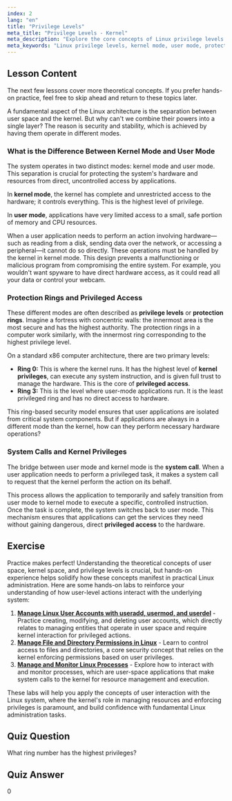 ```yaml
---
index: 2
lang: "en"
title: "Privilege Levels"
meta_title: "Privilege Levels - Kernel"
meta_description: "Explore the core concepts of Linux privilege levels. This lesson explains the difference between kernel mode and user mode, the role of protection rings, and how system calls provide privileged access to hardware. Understand how the kernel manages security and kernel privileges."
meta_keywords: "Linux privilege levels, kernel mode, user mode, protection rings, system calls, privileged access, kernel privileges, what is the difference between kernel mode and user mode, Linux security"
---
```


## Lesson Content

The next few lessons cover more theoretical concepts. If you prefer hands-on practice, feel free to skip ahead and return to these topics later.

A fundamental aspect of the Linux architecture is the separation between user space and the kernel. But why can't we combine their powers into a single layer? The reason is security and stability, which is achieved by having them operate in different modes.

### What is the Difference Between Kernel Mode and User Mode

The system operates in two distinct modes: kernel mode and user mode. This separation is crucial for protecting the system's hardware and resources from direct, uncontrolled access by applications.

In **kernel mode**, the kernel has complete and unrestricted access to the hardware; it controls everything. This is the highest level of privilege.

In **user mode**, applications have very limited access to a small, safe portion of memory and CPU resources.

When a user application needs to perform an action involving hardware—such as reading from a disk, sending data over the network, or accessing a peripheral—it cannot do so directly. These operations must be handled by the kernel in kernel mode. This design prevents a malfunctioning or malicious program from compromising the entire system. For example, you wouldn't want spyware to have direct hardware access, as it could read all your data or control your webcam.

### Protection Rings and Privileged Access

These different modes are often described as **privilege levels** or **protection rings**. Imagine a fortress with concentric walls: the innermost area is the most secure and has the highest authority. The protection rings in a computer work similarly, with the innermost ring corresponding to the highest privilege level.

On a standard x86 computer architecture, there are two primary levels:

- **Ring 0:** This is where the kernel runs. It has the highest level of **kernel privileges**, can execute any system instruction, and is given full trust to manage the hardware. This is the core of **privileged access**.
- **Ring 3:** This is the level where user-mode applications run. It is the least privileged ring and has no direct access to hardware.

This ring-based security model ensures that user applications are isolated from critical system components. But if applications are always in a different mode than the kernel, how can they perform necessary hardware operations?

### System Calls and Kernel Privileges

The bridge between user mode and kernel mode is the **system call**. When a user application needs to perform a privileged task, it makes a system call to request that the kernel perform the action on its behalf.

This process allows the application to temporarily and safely transition from user mode to kernel mode to execute a specific, controlled instruction. Once the task is complete, the system switches back to user mode. This mechanism ensures that applications can get the services they need without gaining dangerous, direct **privileged access** to the hardware.

## Exercise

Practice makes perfect! Understanding the theoretical concepts of user space, kernel space, and privilege levels is crucial, but hands-on experience helps solidify how these concepts manifest in practical Linux administration. Here are some hands-on labs to reinforce your understanding of how user-level actions interact with the underlying system:

1. **[Manage Linux User Accounts with useradd, usermod, and userdel](https://labex.io/labs/comptia-manage-linux-user-accounts-with-useradd-usermod-and-userdel-590837)** - Practice creating, modifying, and deleting user accounts, which directly relates to managing entities that operate in user space and require kernel interaction for privileged actions.
2. **[Manage File and Directory Permissions in Linux](https://labex.io/labs/comptia-manage-file-and-directory-permissions-in-linux-590844)** - Learn to control access to files and directories, a core security concept that relies on the kernel enforcing permissions based on user privileges.
3. **[Manage and Monitor Linux Processes](https://labex.io/labs/comptia-manage-and-monitor-linux-processes-590864)** - Explore how to interact with and monitor processes, which are user-space applications that make system calls to the kernel for resource management and execution.

These labs will help you apply the concepts of user interaction with the Linux system, where the kernel's role in managing resources and enforcing privileges is paramount, and build confidence with fundamental Linux administration tasks.

## Quiz Question

What ring number has the highest privileges?

## Quiz Answer

0
